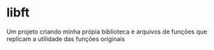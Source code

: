 # libft

<p>Um projeto criando minha própia biblioteca e arquivos de funções que replicam a utilidade das funções originais</p>
